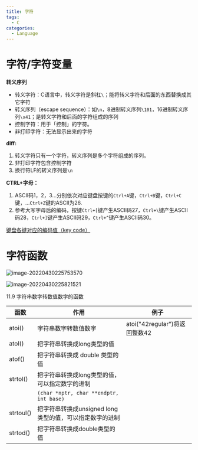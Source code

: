 ```yaml
---
title: 字符
tags:
  - C
categories:
  - Language
---
```

# 字符/字符变量

**转义序列**

- 转义字符：C语言中，转义字符是斜杠`\`；能将转义字符和后面的东西替换成其它字符
- 转义序列（escape sequence）：如`\n`，8进制转义序列`\101`，16进制转义序列`\x41`；是转义字符和后面的字符组成的序列
- 控制字符：用于「控制」的字符。
- 非打印字符：无法显示出来的字符

**diff:**  

1. 转义字符只有一个字符，转义序列是多个字符组成的序列。  
2. 非打印字符包含控制字符  
3. 换行符LF的转义序列是`\n`

**CTRL+字母：**

1. ASCII码1，2，3…分别依次对应键盘按键的`Ctrl+A`键，`Ctrl+B`键，`Ctrl+C`键，…`Ctrl+Z`键的ASCII为26.  
2. 参考大写字母后的编码，按键`Ctrl+[`键产生ASCII码27，`Ctrl+\`键产生ASCII码28，`Ctrl+]`键产生ASCII码29，`Ctrl+^`键产生ASCII码30。

[键盘各键对应的编码值（key code）](https://tangyilong.com/2019/04/13/%E5%AD%97%E6%AF%8D%E5%AF%B9%E5%BA%94%E7%9A%84ASCII%E7%A0%81%E5%92%8CCTRL%E5%8A%A0%E5%AD%97%E6%AF%8D%E7%9A%84/)



# 字符函数

![image-20220430225753570](https://illyber-images.oss-cn-chengdu.aliyuncs.com/202301281527060.png)

![image-20220430225821521](https://illyber-images.oss-cn-chengdu.aliyuncs.com/202301281527061.png)

11.9 字符串数字转数值数字的函数

| 函数      | 作用                                                    | 例子                          |
| --------- | ------------------------------------------------------- | ----------------------------- |
| atoi()    | 字符串数字转数值数字                                    | atoi("42regular")将返回整数42 |
| atol()    | 把字符串转换成long类型的值                              |                               |
| atof()    | 把字符串转换成 double 类型的值                          |                               |
| strtol()  | 把字符串转换成long类型的值，可以指定数字的进制          |                               |
|           | `(char *nptr, char **endptr, int base)`                 |                               |
| strtoul() | 把字符串转换成unsigned long类型的值，可以指定数字的进制 |                               |
| strtod()  | 把字符串转换成double类型的值                            |                               |

